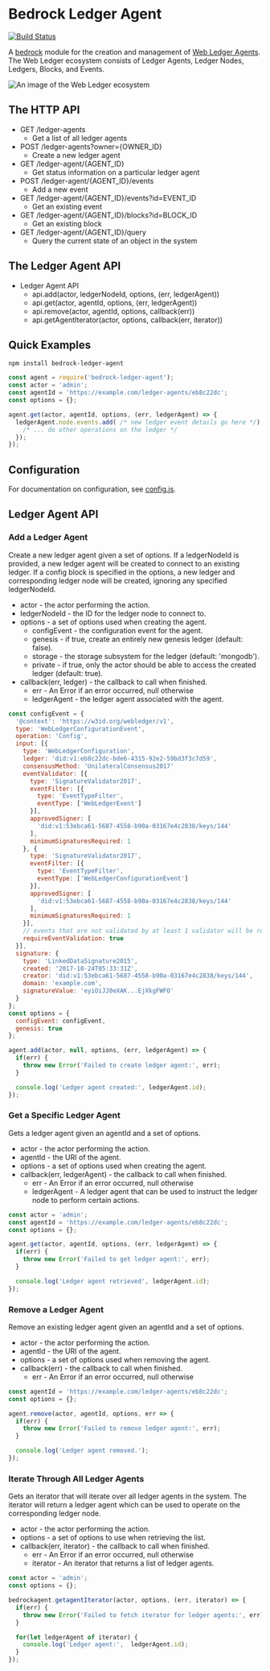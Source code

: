 # Bedrock Ledger Agent

[![Build Status](https://ci.digitalbazaar.com/buildStatus/icon?job=bedrock-ledger-agent)](https://ci.digitalbazaar.com/job/bedrock-ledger-agent)

A [bedrock][] module for the creation and management of
[Web Ledger Agents](https://w3c.github.io/web-ledger/).
The Web Ledger ecosystem consists of Ledger Agents,
Ledger Nodes, Ledgers, Blocks, and Events.

![An image of the Web Ledger ecosystem](https://w3c.github.io/web-ledger/diagrams/ecosystem.svg)

## The HTTP API

* GET /ledger-agents
  * Get a list of all ledger agents
* POST /ledger-agents?owner={OWNER_ID}
  * Create a new ledger agent
* GET /ledger-agent/{AGENT_ID}
  * Get status information on a particular ledger agent
* POST /ledger-agent/{AGENT_ID}/events
  * Add a new event
* GET /ledger-agent/{AGENT_ID}/events?id=EVENT_ID
  * Get an existing event
* GET /ledger-agent/{AGENT_ID}/blocks?id=BLOCK_ID
  * Get an existing block
* GET /ledger-agent/{AGENT_ID}/query
  * Query the current state of an object in the system

## The Ledger Agent API

* Ledger Agent API
  * api.add(actor, ledgerNodeId, options, (err, ledgerAgent))
  * api.get(actor, agentId, options, (err, ledgerAgent))
  * api.remove(actor, agentId, options, callback(err))
  * api.getAgentIterator(actor, options, callback(err, iterator))

## Quick Examples

```
npm install bedrock-ledger-agent
```

```js
const agent = require('bedrock-ledger-agent');
const actor = 'admin';
const agentId = 'https://example.com/ledger-agents/eb8c22dc';
const options = {};

agent.get(actor, agentId, options, (err, ledgerAgent) => {
  ledgerAgent.node.events.add( /* new ledger event details go here */);
    /* ... do other operations on the ledger */
  });
});
```

## Configuration

For documentation on configuration, see [config.js](./lib/config.js).

## Ledger Agent API

### Add a Ledger Agent

Create a new ledger agent given a set of options. If a ledgerNodeId is
provided, a new ledger agent will be created to connect to an
existing ledger. If a config block is specified in the options,
a new ledger and corresponding ledger node will be created, ignoring
any specified ledgerNodeId.

* actor - the actor performing the action.
* ledgerNodeId - the ID for the ledger node to connect to.
* options - a set of options used when creating the agent.
  * configEvent - the configuration event for the agent.
  * genesis - if true, create an entirely new genesis ledger (default: false).
  * storage - the storage subsystem for the ledger (default: 'mongodb').
  * private - if true, only the actor should be able to access the
      created ledger (default: true).
* callback(err, ledger) - the callback to call when finished.
  * err - An Error if an error occurred, null otherwise
  * ledgerAgent - the ledger agent associated with the agent.

```javascript
const configEvent = {
  '@context': 'https://w3id.org/webledger/v1',
  type: 'WebLedgerConfigurationEvent',
  operation: 'Config',
  input: [{
    type: 'WebLedgerConfiguration',
    ledger: 'did:v1:eb8c22dc-bde6-4315-92e2-59bd3f3c7d59',
    consensusMethod: 'UnilateralConsensus2017'
    eventValidator: [{
      type: 'SignatureValidator2017',
      eventFilter: [{
        type: 'EventTypeFilter',
        eventType: ['WebLedgerEvent']
      }],
      approvedSigner: [
        'did:v1:53ebca61-5687-4558-b90a-03167e4c2838/keys/144'
      ],
      minimumSignaturesRequired: 1
    }, {
      type: 'SignatureValidator2017',
      eventFilter: [{
        type: 'EventTypeFilter',
        eventType: ['WebLedgerConfigurationEvent']
      }],
      approvedSigner: [
        'did:v1:53ebca61-5687-4558-b90a-03167e4c2838/keys/144'
      ],
      minimumSignaturesRequired: 1
    }],
    // events that are not validated by at least 1 validator will be rejected
    requireEventValidation: true
  }],
  signature: {
    type: 'LinkedDataSignature2015',
    created: '2017-10-24T05:33:31Z',
    creator: 'did:v1:53ebca61-5687-4558-b90a-03167e4c2838/keys/144',
    domain: 'example.com',
    signatureValue: 'eyiOiJJ0eXAK...EjXkgFWFO'
  }
};
const options = {
  configEvent: configEvent,
  genesis: true
};

agent.add(actor, null, options, (err, ledgerAgent) => {
  if(err) {
    throw new Error('Failed to create ledger agent:', err);
  }

  console.log('Ledger agent created:', ledgerAgent.id);
});
```

### Get a Specific Ledger Agent

Gets a ledger agent given an agentId and a set of options.

* actor - the actor performing the action.
* agentId - the URI of the agent.
* options - a set of options used when creating the agent.
* callback(err, ledgerAgent) - the callback to call when finished.
  * err - An Error if an error occurred, null otherwise
  * ledgerAgent - A ledger agent that can be used to
    instruct the ledger node to perform certain actions.

```javascript
const actor = 'admin';
const agentId = 'https://example.com/ledger-agents/eb8c22dc';
const options = {};

agent.get(actor, agentId, options, (err, ledgerAgent) => {
  if(err) {
    throw new Error('Failed to get ledger agent:', err);
  }

  console.log('Ledger agent retrieved', ledgerAgent.id);
});
```

### Remove a Ledger Agent

Remove an existing ledger agent given an agentId and a set of options.

* actor - the actor performing the action.
* agentId - the URI of the agent.
* options - a set of options used when removing the agent.
* callback(err) - the callback to call when finished.
  * err - An Error if an error occurred, null otherwise

```javascript
const agentId = 'https://example.com/ledger-agents/eb8c22dc';
const options = {};

agent.remove(actor, agentId, options, err => {
  if(err) {
    throw new Error('Failed to remove ledger agent:', err);
  }

  console.log('Ledger agent removed.');
});
```

### Iterate Through All Ledger Agents

Gets an iterator that will iterate over all ledger agents in
the system. The iterator will return a ledger agent which
can be used to operate on the corresponding ledger node.

* actor - the actor performing the action.
* options - a set of options to use when retrieving the list.
* callback(err, iterator) - the callback to call when finished.
  * err - An Error if an error occurred, null otherwise
  * iterator - An iterator that returns a list of ledger agents.

```javascript
const actor = 'admin';
const options = {};

bedrockagent.getagentIterator(actor, options, (err, iterator) => {
  if(err) {
    throw new Error('Failed to fetch iterator for ledger agents:', err);
  }

  for(let ledgerAgent of iterator) {
    console.log('Ledger agent:',  ledgerAgent.id);
  }
});
```

[bedrock]: https://github.com/digitalbazaar/bedrock
